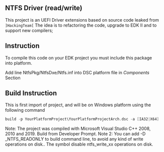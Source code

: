 ## NTFS Driver (read/write)

This project is an UEFI Driver extensions based on source code leaked from `]HackingTeam[`
The idea is to refactoring the code, upgrade to EDK II and to support new compilers;

## Instruction

To compile this code on your EDK project you must include this package into platform.


Add line NtfsPkg/NtfsDxe/Ntfs.inf into DSC platform file in *Components* Section

## Build Instruction

This is first import of project, and will be on Windows platform using the following command

```c
build -p YourPlatformProject\YourPlatformProjectArch.dsc -a [IA32|X64] -m NtfsPkg\NtfsDxe\Ntfs.inf
```

Note: The project was compiled with Microsoft Visual Studio C++ 2008, 2010 and 2019. Build from Developer Prompt.
Note 2: You can add -D _NTFS_READONLY to build command line, to avoid any kind of write operations on disk.. The symbol
disable ntfs_write_xx operations on disk.
